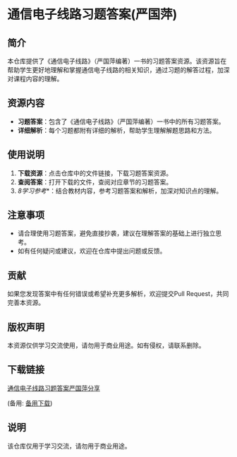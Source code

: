 # 通信电子线路习题答案(严国萍)

## 简介

本仓库提供了《通信电子线路》（严国萍编著）一书的习题答案资源。该资源旨在帮助学生更好地理解和掌握通信电子线路的相关知识，通过习题的解答过程，加深对课程内容的理解。

## 资源内容

- **习题答案**：包含了《通信电子线路》（严国萍编著）一书中的所有习题答案。
- **详细解析**：每个习题都附有详细的解析，帮助学生理解解题思路和方法。

## 使用说明

1. **下载资源**：点击仓库中的文件链接，下载习题答案资源。
2. **查阅答案**：打开下载的文件，查阅对应章节的习题答案。
3. *8学习参考**：结合教材内容，参考习题答案和解析，加深对知识点的理解。

## 注意事项

- 请合理使用习题答案，避免直接抄袭，建议在理解答案的基础上进行独立思考。
- 如有任何疑问或建议，欢迎在仓库中提出问题或反馈。

## 贡献

如果您发现答案中有任何错误或希望补充更多解析，欢迎提交Pull Request，共同完善本资源。

## 版权声明

本资源仅供学习交流使用，请勿用于商业用途。如有侵权，请联系删除。

## 下载链接
[通信电子线路习题答案严国萍分享](https://pan.quark.cn/s/dc80e107e825) 

(备用: [备用下载](https://pan.baidu.com/s/1AdzUobWXcY0s1uUp5pDbpg?pwd=1234))

## 说明

该仓库仅用于学习交流，请勿用于商业用途。
